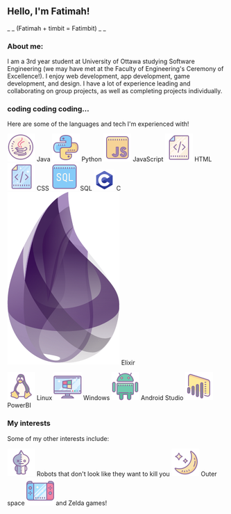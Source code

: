 ## Hello, I'm Fatimah!

_ _ (Fatimah + timbit = Fatimbit) _ _

### About me:

I am a 3rd year student at University of Ottawa studying Software Engineering (we may have met at the Faculty of Engineering's Ceremony of Excellence!). I enjoy web development, app development, game development, and design. I have a lot of experience leading and collaborating on group projects, as well as completing projects individually.


### coding coding coding...

Here are some of the languages and tech I'm experienced with!

![Java](java.png) Java
![Python](python.png) Python
![JavaScript](javascript.png) JavaScript
![HTML](html.png) HTML
![CSS](css.png) CSS
![SQL](sql.png) SQL
![C](c.png) C  
![Elixir](elixir.png) Elixir    

![Linux](linux.png) Linux
![Windows](windows.png) Windows
![Android Studio](androidstudio.png) Android Studio
![PowerBI](powerbi.png) PowerBI



### My interests

Some of my other interests include:

![Robot](bt21-van.png) Robots that don't look like they want to kill you
![Space](space.png) Outer space
![Video Games](videogames.png) and Zelda games!
